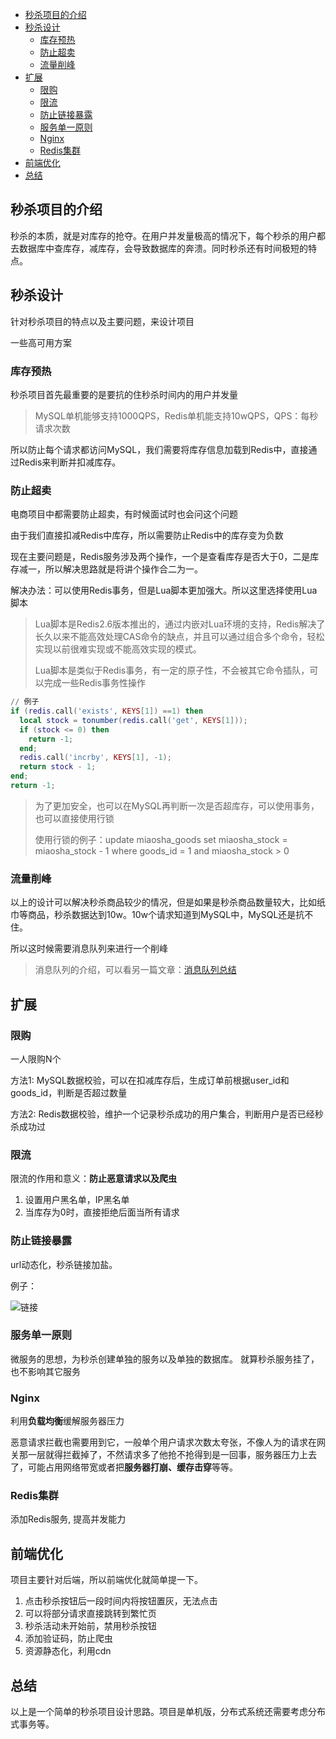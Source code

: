 <!-- TOC -->
- [秒杀项目的介绍](#秒杀项目的介绍)
- [秒杀设计](#秒杀设计)
  - [库存预热](#库存预热)
  - [防止超卖](#防止超卖)
  - [流量削峰](#流量削峰)
- [扩展](#扩展)
  - [限购](#限购)
  - [限流](#限流)
  - [防止链接暴露](#防止链接暴露)
  - [服务单一原则](#服务单一原则)
  - [Nginx](#Nginx)
  - [Redis集群](#Redis集群)
- [前端优化](#前端优化)
- [总结](#总结)
<!-- /TOC -->

## 秒杀项目的介绍
秒杀的本质，就是对库存的抢夺。在用户并发量极高的情况下，每个秒杀的用户都去数据库中查库存，减库存，会导致数据库的奔溃。同时秒杀还有时间极短的特点。

## 秒杀设计
针对秒杀项目的特点以及主要问题，来设计项目

一些高可用方案

### 库存预热
秒杀项目首先最重要的是要抗的住秒杀时间内的用户并发量
> MySQL单机能够支持1000QPS，Redis单机能支持10wQPS，QPS：每秒请求次数

所以防止每个请求都访问MySQL，我们需要将库存信息加载到Redis中，直接通过Redis来判断并扣减库存。

### 防止超卖
电商项目中都需要防止超卖，有时候面试时也会问这个问题

由于我们直接扣减Redis中库存，所以需要防止Redis中的库存变为负数

现在主要问题是，Redis服务涉及两个操作，一个是查看库存是否大于0，二是库存减一，所以解决思路就是将讲个操作合二为一。

解决办法：可以使用Redis事务，但是Lua脚本更加强大。所以这里选择使用Lua脚本

> Lua脚本是Redis2.6版本推出的，通过内嵌对Lua环境的支持，Redis解决了长久以来不能高效处理CAS命令的缺点，并且可以通过组合多个命令，轻松实现以前很难实现或不能高效实现的模式。
>
> Lua脚本是类似于Redis事务，有一定的原子性，不会被其它命令插队，可以完成一些Redis事务性操作

```lua
// 例子
if (redis.call('exists', KEYS[1]) ==1) then
  local stock = tonumber(redis.call('get', KEYS[1]));
  if (stock <= 0) then
    return -1;
  end;
  redis.call('incrby', KEYS[1], -1);
  return stock - 1;
end;
return -1;
```

> 为了更加安全，也可以在MySQL再判断一次是否超库存，可以使用事务，也可以直接使用行锁
> 
> 使用行锁的例子：update miaosha_goods set miaosha_stock = miaosha_stock - 1 where goods_id = 1 and miaosha_stock > 0 

### 流量削峰
以上的设计可以解决秒杀商品较少的情况，但是如果是秒杀商品数量较大，比如纸巾等商品，秒杀数据达到10w。10w个请求知道到MySQL中，MySQL还是抗不住。

所以这时候需要消息队列来进行一个削峰
> 消息队列的介绍，可以看另一篇文章：[消息队列总结](https://snailclimb.gitee.io/javaguide/#/docs/system-design/data-communication/message-queue)


## 扩展

### 限购
一人限购N个

方法1: MySQL数据校验，可以在扣减库存后，生成订单前根据user_id和goods_id，判断是否超过数量

方法2: Redis数据校验，维护一个记录秒杀成功的用户集合，判断用户是否已经秒杀成功过

### 限流

限流的作用和意义：**防止恶意请求以及爬虫**
1. 设置用户黑名单，IP黑名单
2. 当库存为0时，直接拒绝后面当所有请求

### 防止链接暴露
url动态化，秒杀链接加盐。

例子：

![链接](https://cdn.nlark.com/yuque/0/2020/png/1416082/1593670232027-284fbc30-5b4d-4287-968b-fe4963f55efa.png)

### 服务单一原则
微服务的思想，为秒杀创建单独的服务以及单独的数据库。
就算秒杀服务挂了，也不影响其它服务

### Nginx
利用**负载均衡**缓解服务器压力

恶意请求拦截也需要用到它，一般单个用户请求次数太夸张，不像人为的请求在网关那一层就得拦截掉了，不然请求多了他抢不抢得到是一回事，服务器压力上去了，可能占用网络带宽或者把**服务器打崩、缓存击穿**等等。

### Redis集群
添加Redis服务, 提高并发能力

## 前端优化
项目主要针对后端，所以前端优化就简单提一下。
1. 点击秒杀按钮后一段时间内将按钮置灰，无法点击
2. 可以将部分请求直接跳转到繁忙页
3. 秒杀活动未开始前，禁用秒杀按钮
4. 添加验证码，防止爬虫
5. 资源静态化，利用cdn

## 总结
以上是一个简单的秒杀项目设计思路。项目是单机版，分布式系统还需要考虑分布式事务等。
